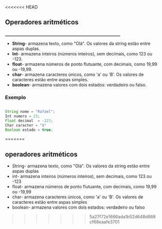 <<<<<<< HEAD
   ## Operadores aritméticos
**_________________________________________________________**
* **String**- armazena texto, como "Olá". Os valores da string estão entre aspas duplas.
* **Int**- armazena inteiros (números inteiros), sem decimais, como 123 ou -123.
* **float**- armazena números de ponto flutuante, com decimais, como 19,99 ou -19,99.
* **char**- armazena caracteres únicos, como 'a' ou 'B'. Os valores de caracteres estão entre aspas simples.
* **boolean**- armazena valores com dois estados: verdadeiro ou falso.

### Exemplo

~~~ java

String nome = "Rafael";
Int numero = 23;
Float decimal  = -123;
Char caracter = "$"
Boolean estado = true;

~~~~
=======
## operadores aritméticos

* String- armazena texto, como "Olá". Os valores da string estão entre aspas duplas
* int- armazena inteiros (números inteiros), sem decimais, como 123 ou -123
* float- armazena números de ponto flutuante, com decimais, como 19,99 ou -19,99
* char- armazena caracteres únicos, como 'a' ou 'B'. Os valores de caracteres estão entre aspas simples
* boolean- armazena valores com dois estados: verdadeiro ou falso
>>>>>>> 5a27f72e1666ada1b52d648d668cf68eaafe3701

